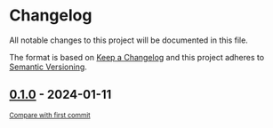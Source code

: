 # Changelog

All notable changes to this project will be documented in this file.

The format is based on [Keep a Changelog](http://keepachangelog.com/en/1.0.0/)
and this project adheres to [Semantic Versioning](http://semver.org/spec/v2.0.0.html).

<!-- insertion marker -->
## [0.1.0](https://github.com/AllenInstitute/npc_lims/releases/tag/0.1.0) - 2024-01-11

<small>[Compare with first commit](https://github.com/AllenInstitute/npc_lims/compare/7a3d6da3d26214e295119c44c4a7af83f6d21496...0.1.0)</small>

